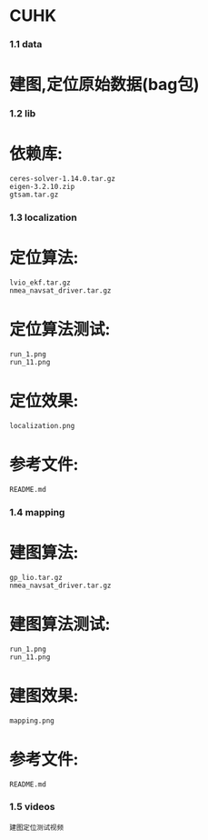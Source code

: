 <!--
 * @Descripttion: 
 * @version: 
 * @Author: luo
 * @Date: 2021-10-29 16:55:08
 * @LastEditors: luo
 * @LastEditTime: 2022-05-31 17:05:23
-->
# CUHK

### 1.1 data
# 建图,定位原始数据(bag包)

### 1.2 lib
# 依赖库:
    ceres-solver-1.14.0.tar.gz
    eigen-3.2.10.zip
    gtsam.tar.gz

### 1.3 localization
# 定位算法:
    lvio_ekf.tar.gz
    nmea_navsat_driver.tar.gz
# 定位算法测试:
    run_1.png
    run_11.png
# 定位效果:
    localization.png
# 参考文件:
    README.md

### 1.4 mapping
# 建图算法:
    gp_lio.tar.gz
    nmea_navsat_driver.tar.gz
# 建图算法测试:
    run_1.png
    run_11.png
# 建图效果:
    mapping.png
# 参考文件:
    README.md

### 1.5 videos
    建图定位测试视频


